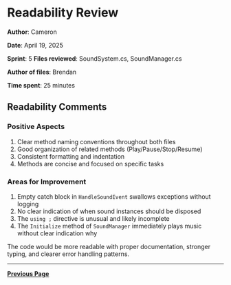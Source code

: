 # Readability Review

**Author**: Cameron  

**Date**: April 19, 2025  

**Sprint**: 5
**Files reviewed**: SoundSystem.cs, SoundManager.cs  

**Author of files**: Brendan  

**Time spent**: 25 minutes  

## Readability Comments

### Positive Aspects

1. Clear method naming conventions throughout both files
2. Good organization of related methods (Play/Pause/Stop/Resume)
3. Consistent formatting and indentation
4. Methods are concise and focused on specific tasks

### Areas for Improvement

1. Empty catch block in `HandleSoundEvent` swallows exceptions without logging
2. No clear indication of when sound instances should be disposed
3. The `using ;` directive is unusual and likely incomplete
4. The `Initialize` method of `SoundManager` immediately plays music without clear indication why

The code would be more readable with proper documentation, stronger typing, and clearer error handling patterns.

---

[**Previous Page**](../README.md)
